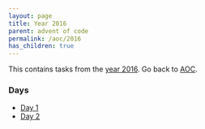 ```yaml
---
layout: page
title: Year 2016
parent: advent of code
permalink: /aoc/2016
has_children: true
---
```


This contains tasks from the [year 2016](https://adventofcode.com/2016). Go back to [AOC](/aoc/).

### Days

- [Day 1](/aoc/2016/1/)
- [Day 2](/aoc/2016/2/)
